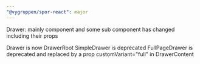 ```yaml
---
"@vygruppen/spor-react": major
---
```


Drawer: mainly component and some sub component has changed including their props

Drawer is now DrawerRoot
SimpleDrawer is deprecated
FullPageDrawer is deprecated and replaced by a prop customVariant="full" in DrawerContent
